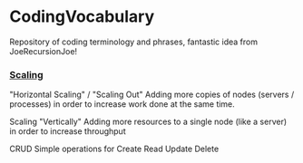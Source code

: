 # CodingVocabulary
Repository of coding terminology and phrases, fantastic idea from JoeRecursionJoe!

### [Scaling](https://en.wikipedia.org/wiki/Scalability#Database_scalability)

"Horizontal Scaling" / "Scaling Out" Adding more copies of nodes (servers / processes) in order to increase work done at the same time.

Scaling "Vertically" Adding more resources to a single node (like a server) in order to increase throughput

CRUD
Simple operations for Create Read Update Delete
